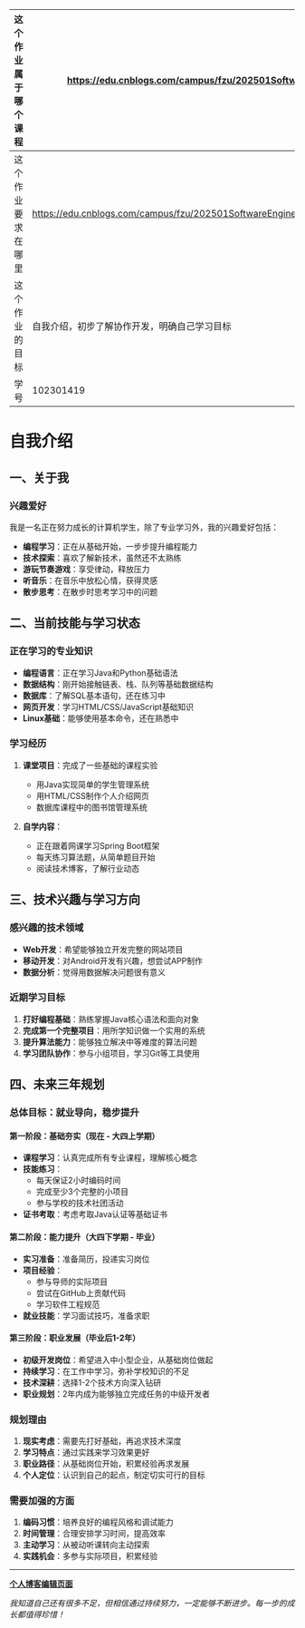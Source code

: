 | 这个作业属于哪个课程 | https://edu.cnblogs.com/campus/fzu/202501SoftwareEngineering |
|-------------------|-----------------|
| 这个作业要求在哪里 | https://edu.cnblogs.com/campus/fzu/202501SoftwareEngineering/homework/13546 |
| 这个作业的目标     | 自我介绍，初步了解协作开发，明确自己学习目标 |
| 学号              | 102301419        |

# 自我介绍
## 一、关于我

### 兴趣爱好
我是一名正在努力成长的计算机学生，除了专业学习外，我的兴趣爱好包括：

- **编程学习**：正在从基础开始，一步步提升编程能力
- **技术探索**：喜欢了解新技术，虽然还不太熟练
- **游玩节奏游戏**：享受律动，释放压力
- **听音乐**：在音乐中放松心情，获得灵感
- **散步思考**：在散步时思考学习中的问题


## 二、当前技能与学习状态

### 正在学习的专业知识
- **编程语言**：正在学习Java和Python基础语法
- **数据结构**：刚开始接触链表、栈、队列等基础数据结构
- **数据库**：了解SQL基本语句，还在练习中
- **网页开发**：学习HTML/CSS/JavaScript基础知识
- **Linux基础**：能够使用基本命令，还在熟悉中

### 学习经历
1. **课堂项目**：完成了一些基础的课程实验
   - 用Java实现简单的学生管理系统
   - 用HTML/CSS制作个人介绍网页
   - 数据库课程中的图书馆管理系统

2. **自学内容**：
   - 正在跟着网课学习Spring Boot框架
   - 每天练习算法题，从简单题目开始
   - 阅读技术博客，了解行业动态

## 三、技术兴趣与学习方向

### 感兴趣的技术领域
- **Web开发**：希望能够独立开发完整的网站项目
- **移动开发**：对Android开发有兴趣，想尝试APP制作
- **数据分析**：觉得用数据解决问题很有意义

### 近期学习目标
1. **打好编程基础**：熟练掌握Java核心语法和面向对象
2. **完成第一个完整项目**：用所学知识做一个实用的系统
3. **提升算法能力**：能够独立解决中等难度的算法问题
4. **学习团队协作**：参与小组项目，学习Git等工具使用

## 四、未来三年规划

### 总体目标：就业导向，稳步提升

#### 第一阶段：基础夯实（现在 - 大四上学期）
- **课程学习**：认真完成所有专业课程，理解核心概念
- **技能练习**：
  - 每天保证2小时编码时间
  - 完成至少3个完整的小项目
  - 参与学校的技术社团活动
- **证书考取**：考虑考取Java认证等基础证书

#### 第二阶段：能力提升（大四下学期 - 毕业）
- **实习准备**：准备简历，投递实习岗位
- **项目经验**：
  - 参与导师的实际项目
  - 尝试在GitHub上贡献代码
  - 学习软件工程规范
- **就业技能**：学习面试技巧，准备求职

#### 第三阶段：职业发展（毕业后1-2年）
- **初级开发岗位**：希望进入中小型企业，从基础岗位做起
- **持续学习**：在工作中学习，弥补学校知识的不足
- **技术深耕**：选择1-2个技术方向深入钻研
- **职业规划**：2年内成为能够独立完成任务的中级开发者

### 规划理由
1. **现实考虑**：需要先打好基础，再追求技术深度
2. **学习特点**：通过实践来学习效果更好
3. **职业路径**：从基础岗位开始，积累经验再求发展
4. **个人定位**：认识到自己的起点，制定切实可行的目标

### 需要加强的方面
1. **编码习惯**：培养良好的编程风格和调试能力
2. **时间管理**：合理安排学习时间，提高效率
3. **主动学习**：从被动听课转向主动探索
4. **实践机会**：多参与实际项目，积累经验

---

**[个人博客编辑页面](https://home.cnblogs.com/u/3705486)**

*我知道自己还有很多不足，但相信通过持续努力，一定能够不断进步。每一步的成长都值得珍惜！*
